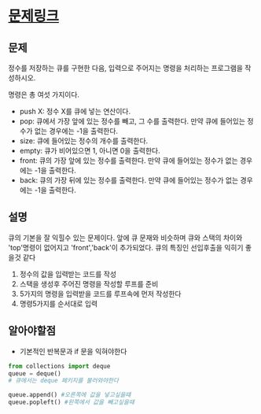 # [문제링크](https://www.acmicpc.net/problem/10828)

## 문제
정수를 저장하는 큐를 구현한 다음, 입력으로 주어지는 명령을 처리하는 프로그램을 작성하시오.

명령은 총 여섯 가지이다.

- push X: 정수 X를 큐에 넣는 연산이다.
- pop: 큐에서 가장 앞에 있는 정수를 빼고, 그 수를 출력한다. 만약 큐에 들어있는 정수가 없는 경우에는 -1을 출력한다.
- size: 큐에 들어있는 정수의 개수를 출력한다.
- empty: 큐가 비어있으면 1, 아니면 0을 출력한다.
- front: 큐의 가장 앞에 있는 정수를 출력한다. 만약 큐에 들어있는 정수가 없는 경우에는 -1을 출력한다.
- back: 큐의 가장 뒤에 있는 정수를 출력한다. 만약 큐에 들어있는 정수가 없는 경우에는 -1을 출력한다.

## 설명
큐의 기본을 잘 익힐수 있는 문제이다.
앞에 큐 문재와 비슷하며 큐와 스택의 차이와
'top'명령이 없어지고 'front','back'이 추가되었다.
큐의 특징인 선입후출을 익히기 좋을것 같다

1. 정수의 값을 입력받는 코드를 작성
2. 스택을 생성후 주어진 명령을 작성할 루프를 준비
3. 5가지의 명령을 입력받을 코드를 루프속에 먼저 작성한다
4. 명령5가지를 순서대로 입력

## 알아야할점
- 기본적인 반복문과 if 문을 익혀야한다
```python
from collections import deque
queue = deque()
# 큐에서는 deque 페키지를 불러와야한다

queue.append() #오른쪽에 값을 넣고싶을떄
queue.popleft() #왼쪽에서 값을 빼고싶을때
